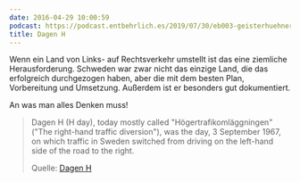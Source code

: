 ```yaml
---
date: 2016-04-29 10:00:59
podcast: https://podcast.entbehrlich.es/2019/07/30/eb003-geisterhuehner-auf-der-linken-spur/
title: Dagen H
---
```


Wenn ein Land von Links- auf Rechtsverkehr umstellt ist das eine ziemliche
Herausforderung. Schweden war zwar nicht das einzige Land, die das
erfolgreich durchgezogen haben, aber die mit dem besten Plan, Vorbereitung
und Umsetzung. Außerdem ist er besonders gut dokumentiert.

An was man alles Denken muss!

> Dagen H (H day), today mostly called "Högertrafikomläggningen" ("The
> right-hand traffic diversion"), was the day, 3 September 1967, on which
> traffic in Sweden switched from driving on the left-hand side of the road
> to the right.
>
> Quelle: [Dagen H](https://en.wikipedia.org/wiki/Dagen_H)